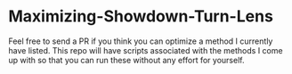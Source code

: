 # Maximizing-Showdown-Turn-Lens
Feel free to send a PR if you think you can optimize a method I currently have listed. This repo will have scripts associated with the methods I come up with so that you can run these without any effort for yourself.
